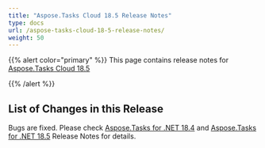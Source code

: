 ```yaml
---
title: "Aspose.Tasks Cloud 18.5 Release Notes"
type: docs
url: /aspose-tasks-cloud-18-5-release-notes/
weight: 50
---
```


{{% alert color="primary" %}} 
This page contains release notes for [Aspose.Tasks Cloud 18.5](https://products.aspose.cloud/tasks/cloud)

{{% /alert %}} 
## **List of Changes in this Release**
Bugs are fixed. Please check [Aspose.Tasks for .NET 18.4](https://docs.aspose.com/tasks/net/aspose-tasks-for-net-18-4-release-notes/) and [Aspose.Tasks for .NET 18.5](https://docs.aspose.com/tasks/net/aspose-tasks-for-net-18-5-release-notes/) Release Notes for details.



